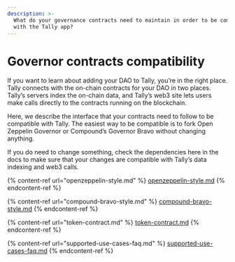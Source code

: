 ```yaml
---
description: >-
  What do your governance contracts need to maintain in order to be compatible
  with the Tally app?
---
```


# Governor contracts compatibility

If you want to learn about adding your DAO to Tally, you’re in the right place. Tally connects with the on-chain contracts for your DAO in two places. Tally’s servers index the on-chain data, and Tally’s web3 site lets users make calls directly to the contracts running on the blockchain.&#x20;

Here, we describe the interface that your contracts need to follow to be compatible with Tally. The easiest way to be compatible is to fork Open Zeppelin Governor or Compound’s Governor Bravo without changing anything.&#x20;

If you do need to change something, check the dependencies here in the docs to make sure that your changes are compatible with Tally’s data indexing and web3 calls.

{% content-ref url="openzeppelin-style.md" %}
[openzeppelin-style.md](openzeppelin-style.md)
{% endcontent-ref %}

{% content-ref url="compound-bravo-style.md" %}
[compound-bravo-style.md](compound-bravo-style.md)
{% endcontent-ref %}

{% content-ref url="token-contract.md" %}
[token-contract.md](token-contract.md)
{% endcontent-ref %}

{% content-ref url="supported-use-cases-faq.md" %}
[supported-use-cases-faq.md](supported-use-cases-faq.md)
{% endcontent-ref %}

